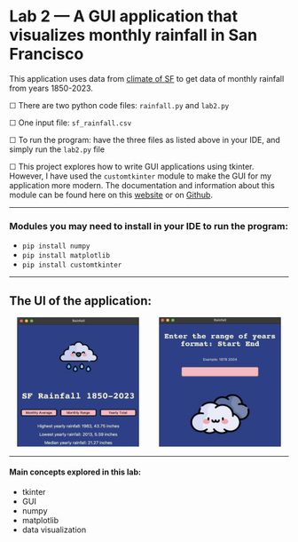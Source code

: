 # Lab 2 — A GUI application that visualizes monthly rainfall in San Francisco

This application uses data from [climate of SF](https://ggweather.com/sf/monthly.html) to get data of monthly rainfall from years 1850-2023.

&#9744; There are two python code files: `rainfall.py` and `lab2.py`

&#9744; One input file: `sf_rainfall.csv`

&#9744; To run the program: have the three files as listed above in your IDE, and simply run the `lab2.py` file

&#9744; This project explores how to write GUI applications using tkinter. However, I have used the `customtkinter` module to make the GUI for my application more modern. The documentation and information about this module can be found here on this [website](https://customtkinter.tomschimansky.com/) or on [Github](https://github.com/TomSchimansky/CustomTkinter).

----------
### Modules you may need to install in your IDE to run the program:
- `pip install numpy`
- `pip install matplotlib`
- `pip install customtkinter`

----------
## The UI of the application:

<p align="center">
  <img src="https://github.com/ShamitaGoyal/lab2-project/blob/main/images/mainWin.png" width="220" height="232.5"/>
&nbsp; &nbsp; &nbsp; &nbsp;
  <img src="https://github.com/ShamitaGoyal/lab2-project/blob/main/images/anotherWin.png" width="220" height="232.5"/>
</p>

----------
#### <p>Main concepts explored in this lab:</p>
- tkinter
- GUI
- numpy
- matplotlib
- data visualization
